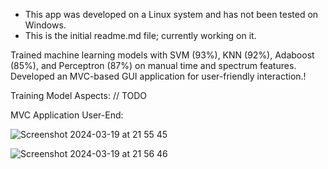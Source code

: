 
* This app was developed on a Linux system and has not been tested on Windows.
* This is the initial readme.md file; currently working on it.


Trained machine learning models with SVM (93%), KNN (92%), Adaboost (85%), and Perceptron (87%) on manual time and spectrum features. Developed an MVC-based GUI application for user-friendly interaction.!

Training Model Aspects:
// TODO


MVC Application User-End:
  
![Screenshot 2024-03-19 at 21 55 45](https://github.com/barrShahar/MusicGnereApp/assets/59974036/735b0cd8-992c-4aa9-a399-24cd7151cd7d)

![Screenshot 2024-03-19 at 21 56 46](https://github.com/barrShahar/MusicGnereApp/assets/59974036/22edbddd-8054-4f0d-8568-88a258f434df)
